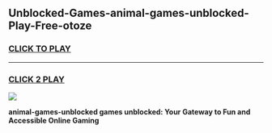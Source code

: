 
## Unblocked-Games-animal-games-unblocked-Play-Free-otoze
<h3>
<a href="https://premium76.site?title=animal-games-unblocked&ref=10A">CLICK TO PLAY</a></h3>
<hr>

<h3>
<a href="https://premium76.site?title=animal-games-unblocked&ref=10A">CLICK 2 PLAY</a>
  
</h3>

<a href="https://premium76.site?title=animal-games-unblocked&ref=10A"><img src="https://clearcache.store/games.png"></a>


**animal-games-unblocked games unblocked: Your Gateway to Fun and Accessible Online Gaming**
